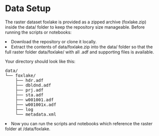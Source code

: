 <h1>Data Setup</h1>
  
The raster dataset foxlake is provided as a zipped archive (foxlake.zip) inside the data/ folder to keep the repository size manageable. Before running the scripts or notebooks:

<li>Download the repository or clone it locally.</li>

<li>Extract the contents of data/foxlake.zip into the data/ folder so that the full raster folder data/foxlake/ with all .adf and supporting files is available.

Your directory should look like this:

<pre>data/
└── foxlake/
    ├── hdr.adf
    ├── dbldnd.adf
    ├── prj.adf
    ├── sta.adf
    ├── w001001.adf
    ├── w001001x.adf
    ├── log
    └── metadata.xml</pre>
    
<li>Now you can run the scripts and notebooks which reference the raster folder at /data/foxlake.</li>
